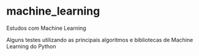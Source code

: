 # machine_learning
Estudos com Machine Learning

Alguns testes utilizando as principais algoritmos e bibliotecas de Machine Learning do Python
